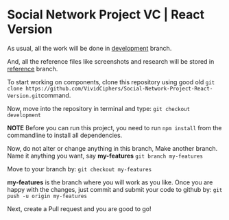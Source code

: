 # Social Network Project VC | React Version

As usual, all the work will be done in [development](https://github.com/VividCiphers/Social-Network-Project-React-Version/tree/development) branch.

And, all the reference files like screenshots and research will be stored in [reference](https://github.com/VividCiphers/Social-Network-Project-React-Version/tree/reference) branch. 

To start working on components, clone this repository using good old `git clone https://github.com/VividCiphers/Social-Network-Project-React-Version.git`command.

Now, move into the repository in terminal and type:
`git checkout development`

__NOTE__ Before you can run this project, you need to run `npm install` from the commandline to install all dependencies.

Now, do not alter or change anything in this branch,
Make another branch. Name it anything you want, say **my-features**
`git branch my-features`

Move to your branch by:
`git checkout my-features`

**my-features** is the branch where you will work as you like.
Once you are happy with the changes, just commit and submit your code to github by:
`git push -u origin my-features`

Next, create a Pull request and you are good to go!
